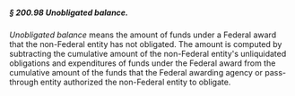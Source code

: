 ##### § 200.98 Unobligated balance. #####

*Unobligated balance* means the amount of funds under a Federal award that the non-Federal entity has not obligated. The amount is computed by subtracting the cumulative amount of the non-Federal entity's unliquidated obligations and expenditures of funds under the Federal award from the cumulative amount of the funds that the Federal awarding agency or pass-through entity authorized the non-Federal entity to obligate.